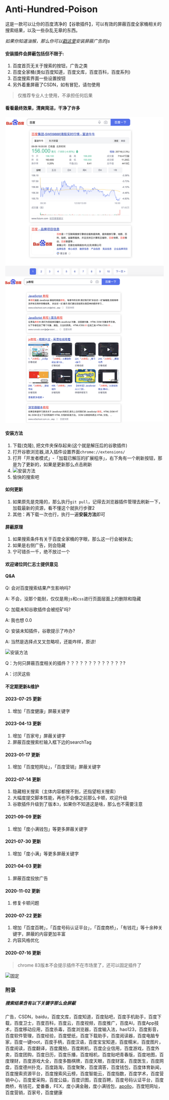 # Anti-Hundred-Poison
这是一款可以让你的百度清净的【谷歌插件】，可以有效的屏蔽百度全家桶相关的搜索结果，以及一些杂乱无章的东西。

*如果你知道油猴，那么你可以[戳这里](https://greasyfork.org/zh-CN/scripts/455226-anti-hundred-poison-%E5%B1%8F%E8%94%BD%E7%99%BE%E5%BA%A6%E7%9B%B8%E5%85%B3%E7%9A%84%E8%84%9A%E6%9C%AC)安装屏蔽广告的js*

#### 安装插件会屏蔽包括但不限于: 
1. 百度首页无关于搜索的按钮，广告之类
2. 百度全家桶(类似百度知道，百度文库，百度百科，百度系列)
3. 百度搜索界面一些设置按钮
4. 另外着重屏蔽了CSDN，如有冒犯，请勿使用

>仅推荐专业人士使用，不承担任何后果

#### 看看最终效果，清爽简洁，干净了许多
![百度首页](./imgs/1.png)
![js教程](./imgs/4.png)

#### 安装方法
  1. 下载(克隆), 把文件夹保存起来(这个就是解压后的谷歌插件) 
  2. 打开谷歌浏览器,进入插件设置界面`chrome://extensions/`
  3. 打开「开发者模式」-「加载已解压的扩展程序」，右下角有一个刷新按钮，那是为了更新的，如果是更新那么点击刷新
  4. ![安装方法](./imgs/2.png)
  5. 愉快的搜索吧

#### 如何更新
1. 如果原先是克隆的，那么执行`git pull`，记得去浏览器插件管理去刷新一下，加载最新的资源，看不懂这个就执行步骤2
2. 其他：再下载一次也行，执行一遍**安装方法**即可
#### 屏蔽原理
1. 如果搜索条件有关于百度全家桶的字眼，那么这一行会被抹去;
2. 如果是右侧广告，则会隐藏
3. 宁可错杀一千，绝不放过一个

#### 欢迎诸位同仁志士提供意见

#### Q&A
Q: 会对百度搜索结果产生影响吗?

A: 不会，没那个能耐，仅仅是用`js`和`css`进行页面层面上的删除和隐藏

Q: 加载未知谷歌插件会被挖矿吗?

A: 我也想 0.0

Q: 安装未知插件，谷歌提示了咋办?

A: 当然是选择点叉叉忽略呗，还能咋样，原谅!

![安装方法](./imgs/3.png)

Q：为何只屏蔽百度相关的插件？？？？？？？？？？？？？?

A：讨厌这些

#### 不定期更新&维护
#### 2023-07-25 更新
1. 增加「百度健康」屏蔽关键字
#### 2023-04-13 更新
1. 增加「百家号」屏蔽关键字
2. 屏蔽百度搜索栏输入框下边的searchTag

#### 2023-01-17 更新
1. 增加「百度短网址」，「百度营销」屏蔽关键字
#### 2022-07-14 更新
1. 隐藏相关搜索（主体内容都搜不到，还指望相关搜索）
2. 大幅度提交脚本性能，再也不会像之前那么卡顿，欢迎升级
3. 谷歌插件升级到了版本`3`，如果你不知道这是啥，那么也不需要注意
#### 2021-09-09 更新

1. 增加「度小满钱包」等更多屏蔽关键字
#### 2021-07-30 更新

1. 增加「度小满」等更多屏蔽关键字

#### 2021-04-03 更新

1. 屏蔽百度投放广告
#### 2020-11-02 更新

1. 修复卡顿问题

#### 2020-07-22 更新

1. 增加「百度百聘」，「百度号码认证平台」，「百度商桥」，「有钱花」等十余种关键字，屏蔽的内容更加丰富
2. 内容风格优化

#### 2020-07-16 更新

>chrome 83版本不会提示插件不在市场里了，还可以固定插件了

![固定](./imgs/fixed.png)

### 附录
##### 搜索结果含有以下关键字那么会屏蔽
广告，CSDN，baidu，百度文库，百度知道，百度贴吧，百度手机助手，百度下载，百度卫士，百度百科，百度云，百度视频，百度推广，百度AI，百度App技术，百度移动应用，百度杀毒，百度浏览器，百度输入法，hao123，百度影音，百度软件管理，百度经验，百度壁纸，百度下载助手，百度阅读器，百度电脑专家，百度一键root，百度手柄，百度汉语，百度宝宝知道，百度糯米，百度图片，百度阅读，百度翻译，百度魔拍，百度刷机，百度企业信用，百度游戏，百度外卖，百度团购，百度日历，百度乐播，百度相机，百度贴吧青春版，百度地图，百度理财，百度游戏大全，百度多酷棋牌，百度天眼，百度财富，百度医生，百度网盘，百度德州扑克，百度路淘，百度聚聚，百度滴答，百度钱包，百度体育新闻，百度搜索资源平台，百度搜索风云榜，百度智能云，百度指数，百度学术，百度营销中心，百度爱采购，百度公益，百度识图，百度百聘，百度号码认证平台，百度商桥，有钱花，爱番番，FEX，度小满金融，度小满钱包，[apollo](www.apollo.auto)，百度短网址，百度营销，百家号，百度健康